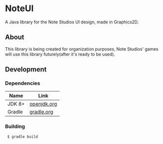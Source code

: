 # NoteUI
A Java library for the Note Studios UI design, made in Graphics2D.

## About
This library is being created for organization purposes, Note Studios' games will use this library futurely(after it's ready to be used).

## Development
### Dependencies

| Name | Link |
| - | - |
| JDK 8+  | [openjdk.org](https://openjdk.org) |
| Gradle | [gradle.org](https://gradle.org/installation) |

### Building

```sh
 $ gradle build
```

